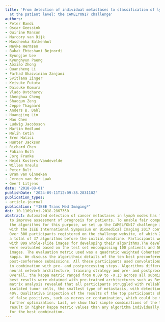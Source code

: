 ```yaml
---
title: 'From detection of individual metastases to classification of lymph node status
  at the patient level: the CAMELYON17 challenge'
authors:
- Peter Bandi
- Oscar Geessink
- Quirine Manson
- Marcory van Dijk
- Maschenka Balkenhol
- Meyke Hermsen
- Babak Ehteshami Bejnordi
- Byungjae Lee
- Kyunghyun Paeng
- Aoxiao Zhong
- Quanzheng Li
- Farhad Ghazvinian Zanjani
- Svitlana Zinger
- Keisuke Fukuta
- Daisuke Komura
- Vlado Ovtcharov
- Shenghua Cheng
- Shaoqun Zeng
- Jeppe Thagaard
- Anders B. Dahl
- Huangjing Lin
- Hao Chen
- Ludwig Jacobsson
- Martin Hedlund
- Melih Cetin
- Eren Halici
- Hunter Jackson
- Richard Chen
- Fabian Both
- Jorg Franke
- Heidi Kusters-Vandevelde
- Willem Vreuls
- Peter Bult
- Bram van Ginneken
- Jeroen van der Laak
- Geert Litjens
date: '2018-08-01'
publishDate: '2024-09-11T12:09:38.283110Z'
publication_types:
- article-journal
publication: '*IEEE Trans Med Imaging*'
doi: 10.1109/tmi.2018.2867350
abstract: Automated detection of cancer metastases in lymph nodes has the potential
  to improve assessment of prognosis for patients. To enable fair comparison between
  the algorithms for this purpose, we set up the CAMELYON17 challenge in conjunction
  with the IEEE International Symposium on Biomedical Imaging 2017 conference in Melbourne.
  Over 300 participants registered on the challenge website, of which 23 teams submitted
  a total of 37 algorithms before the initial deadline. Participants were provided
  with 899 whole-slide images for developing their algorithms.The developed algorithms
  were evaluated based on the test set encompassing 100 patients and 500 whole-slide
  images. The evaluation metric used was a quadratic weighted Cohentextquoterights
  kappa. We discuss the algorithmic details of the ten best preconference and two
  post-conference submissions. All these participants used convolutional neural networks
  in combination with pre- and postprocessing steps. Algorithms differed mostly in
  neural network architecture, training strategy and pre- and postprocessing methodology.
  Overall, the kappa metric ranged from 0.89 to -0.13 across all submissions. The
  best results were obtained with pre-trained architectures such as ResNet. Confusion
  matrix analysis revealed that all participants struggled with reliably identifying
  isolated tumor cells, the smallest type of metastasis, with detection rates below
  40%. Qualitative inspection of the results of the top participants showed categories
  of false positives, such as nerves or contamination, which could be targets for
  further optimization. Last, we show that simple combinations of the top algorithms
  result in higher kappa metric values than any algorithm individually, with 0.93
  for the best combination.
---
```

